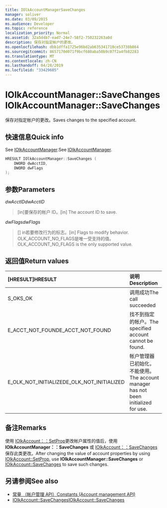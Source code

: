 ```yaml
---
title: IOlkAccountManagerSaveChanges
manager: soliver
ms.date: 03/09/2015
ms.audience: Developer
ms.topic: reference
localization_priority: Normal
ms.assetid: 32a5d4b7-ead7-24e7-58f2-750232263a0d
description: 保存对指定帐户的更改。
ms.openlocfilehash: dbb1dffa1725e96bd2ab635341718ce53738b864
ms.sourcegitcommit: 8657170d071f9bcf680aba50b9c07f2a4fb82283
ms.translationtype: MT
ms.contentlocale: zh-CN
ms.lasthandoff: 04/28/2019
ms.locfileid: "33429605"
---
```

# <a name="iolkaccountmanagersavechanges"></a><span data-ttu-id="976e9-103">IOlkAccountManager::SaveChanges</span><span class="sxs-lookup"><span data-stu-id="976e9-103">IOlkAccountManager::SaveChanges</span></span>

<span data-ttu-id="976e9-104">保存对指定帐户的更改。</span><span class="sxs-lookup"><span data-stu-id="976e9-104">Saves changes to the specified account.</span></span>
  
## <a name="quick-info"></a><span data-ttu-id="976e9-105">快速信息</span><span class="sxs-lookup"><span data-stu-id="976e9-105">Quick info</span></span>

<span data-ttu-id="976e9-106">See [IOlkAccountManager](iolkaccountmanager.md).</span><span class="sxs-lookup"><span data-stu-id="976e9-106">See [IOlkAccountManager](iolkaccountmanager.md).</span></span>
  
```cpp
HRESULT IOlkAccountManager::SaveChanges (  
    DWORD dwAcctID, 
    DWORD dwFlags 
); 
```

## <a name="parameters"></a><span data-ttu-id="976e9-107">参数</span><span class="sxs-lookup"><span data-stu-id="976e9-107">Parameters</span></span>

<span data-ttu-id="976e9-108">_dwAcctID_</span><span class="sxs-lookup"><span data-stu-id="976e9-108">_dwAcctID_</span></span>
  
> <span data-ttu-id="976e9-109">[in]要保存的帐户 ID。</span><span class="sxs-lookup"><span data-stu-id="976e9-109">[in] The account ID to save.</span></span> 
    
<span data-ttu-id="976e9-110">_dwFlags_</span><span class="sxs-lookup"><span data-stu-id="976e9-110">_dwFlags_</span></span>
  
> <span data-ttu-id="976e9-111">[] in若要修改行为的标志。</span><span class="sxs-lookup"><span data-stu-id="976e9-111">[in] Flags to modify behavior.</span></span> <span data-ttu-id="976e9-112">OLK_ACCOUNT_NO_FLAGS是唯一受支持的值。</span><span class="sxs-lookup"><span data-stu-id="976e9-112">OLK_ACCOUNT_NO_FLAGS is the only supported value.</span></span>
    
## <a name="return-values"></a><span data-ttu-id="976e9-113">返回值</span><span class="sxs-lookup"><span data-stu-id="976e9-113">Return values</span></span>

|<span data-ttu-id="976e9-114">**[HRESULT]**</span><span class="sxs-lookup"><span data-stu-id="976e9-114">**HRESULT**</span></span>|<span data-ttu-id="976e9-115">**说明**</span><span class="sxs-lookup"><span data-stu-id="976e9-115">**Description**</span></span>|
|:-----|:-----|
|<span data-ttu-id="976e9-116">S_OK</span><span class="sxs-lookup"><span data-stu-id="976e9-116">S_OK</span></span>  <br/> |<span data-ttu-id="976e9-117">调用成功</span><span class="sxs-lookup"><span data-stu-id="976e9-117">The call succeeded</span></span>  <br/> |
|<span data-ttu-id="976e9-118">E_ACCT_NOT_FOUND</span><span class="sxs-lookup"><span data-stu-id="976e9-118">E_ACCT_NOT_FOUND</span></span>  <br/> |<span data-ttu-id="976e9-119">找不到指定的帐户。</span><span class="sxs-lookup"><span data-stu-id="976e9-119">The specified account cannot be found.</span></span>  <br/> |
|<span data-ttu-id="976e9-120">E_OLK_NOT_INITIALIZED</span><span class="sxs-lookup"><span data-stu-id="976e9-120">E_OLK_NOT_INITIALIZED</span></span>  <br/> |<span data-ttu-id="976e9-121">帐户管理器已初始化，不能使用。</span><span class="sxs-lookup"><span data-stu-id="976e9-121">The account manager has not been initialized for use.</span></span>  <br/> |
   
## <a name="remarks"></a><span data-ttu-id="976e9-122">备注</span><span class="sxs-lookup"><span data-stu-id="976e9-122">Remarks</span></span>

<span data-ttu-id="976e9-123">使用 [IOlkAccount：：SetProp](iolkaccount-setprop.md)更改帐户属性的值后，使用 **IOlkAccountManager：：SaveChanges** 或 [IOlkAccount：：SaveChanges](iolkaccount-savechanges.md) 保存此类更改。</span><span class="sxs-lookup"><span data-stu-id="976e9-123">After changing the value of account properties by using [IOlkAccount::SetProp](iolkaccount-setprop.md), use **IOlkAccountManager::SaveChanges** or [IOlkAccount::SaveChanges](iolkaccount-savechanges.md) to save such changes.</span></span> 
  
## <a name="see-also"></a><span data-ttu-id="976e9-124">另请参阅</span><span class="sxs-lookup"><span data-stu-id="976e9-124">See also</span></span>

- [<span data-ttu-id="976e9-125">常量 （帐户管理 API）</span><span class="sxs-lookup"><span data-stu-id="976e9-125">Constants (Account management API)</span></span>](constants-account-management-api.md) 
- [<span data-ttu-id="976e9-126">IOlkAccount::SaveChanges</span><span class="sxs-lookup"><span data-stu-id="976e9-126">IOlkAccount::SaveChanges</span></span>](iolkaccount-savechanges.md)

